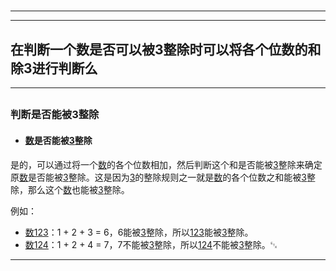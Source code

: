 # 
___
___
## 在判断一个数是否可以被3整除时可以将各个位数的和除3进行判断么
___
## 
### 判断是否能被3整除
- #### [数](https://zh.wikipedia.org/wiki/数)是否能被[3](https://zh.wikipedia.org/wiki/3)整除

是的，可以通过将一个[数](https://zh.wikipedia.org/wiki/数)的各个位数相加，然后判断这个和是否能被[3](https://zh.wikipedia.org/wiki/3)整除来确定原[数](https://zh.wikipedia.org/wiki/数)是否能被[3](https://zh.wikipedia.org/wiki/3)整除。这是因为[3](https://zh.wikipedia.org/wiki/3)的整除规则之一就是[数](https://zh.wikipedia.org/wiki/数)的各个位数之和能被[3](https://zh.wikipedia.org/wiki/3)整除，那么这个[数](https://zh.wikipedia.org/wiki/数)也能被[3](https://zh.wikipedia.org/wiki/3)整除。

例如：
- [数](https://zh.wikipedia.org/wiki/数)[123](https://zh.wikipedia.org/wiki/123)：1 + 2 + 3 = 6，6能被[3](https://zh.wikipedia.org/wiki/3)整除，所以[123](https://zh.wikipedia.org/wiki/123)能被[3](https://zh.wikipedia.org/wiki/3)整除。
- [数](https://zh.wikipedia.org/wiki/数)[124](https://zh.wikipedia.org/wiki/124)：1 + 2 + 4 = 7，7不能被[3](https://zh.wikipedia.org/wiki/3)整除，所以[124](https://zh.wikipedia.org/wiki/124)不能被[3](https://zh.wikipedia.org/wiki/3)整除。␃
___
